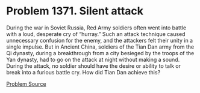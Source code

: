 # Problem 1371. Silent attack 

During the war in Soviet Russia, Red Army soldiers often went into battle with a loud, desperate cry of “hurray.” Such an attack technique caused unnecessary confusion for the enemy, and the attackers felt their unity in a single impulse. But in Ancient China, soldiers of the Tian Dan army from the Qi dynasty, during a breakthrough from a city besieged by the troops of the Yan dynasty, had to go on the attack at night without making a sound. During the attack, no soldier should have the desire or ability to talk or break into a furious battle cry. How did Tian Dan achieve this?

[Problem Source](https://www.trizland.ru/tasks/6139/)